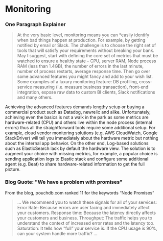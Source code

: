 # Monitoring

### One Paragraph Explainer

> At the very basic level, monitoring means you can *easily identify when bad things happen at production. For example, by getting notified by email or Slack. The challenge is to choose the right set of tools that will satisfy your requirements without breaking your bank. May I suggest, start with defining the core set of metrics that must be watched to ensure a healthy state – CPU, server RAM,  Node process RAM (less than 1.4GB), the number of errors in the last minute, number of process restarts, average response time. Then go over some advanced features you might fancy and add to your wish list. Some examples of a luxury monitoring feature: DB profiling, cross-service measuring (i.e. measure business transaction), front-end integration, expose raw data to custom BI clients, Slack notifications and many others.

Achieving the advanced features demands lengthy setup or buying a commercial product such as Datadog, newrelic and alike. Unfortunately, achieving even the basics is not a walk in the park as some metrics are hardware-related (CPU) and others live within the node process (internal errors) thus all the straightforward tools require some additional setup. For example, cloud vendor monitoring solutions (e.g. AWS CloudWatch, Google StackDriver) will tell you immediately about the hardware metric but nothing about the internal app behavior. On the other end, Log-based solutions such as ElasticSearch lack by default the hardware view. The solution is to augment your choice with missing metrics, for example, a popular choice is sending application logs to Elastic stack and configure some additional agent (e.g. Beat) to share hardware-related information to get the full picture.

### Blog Quote: "We have a problem with promises"

 From the blog, pouchdb.com ranked 11 for the keywords “Node Promises”

 > … We recommend you to watch these signals for all of your services: Error Rate: Because errors are user facing and immediately affect your customers.
Response time: Because the latency directly affects your customers and business.
Throughput: The traffic helps you to understand the context of increased error rates and the latency too.
Saturation: It tells how “full” your service is. If the CPU usage is 90%, can your system handle more traffic?
…
